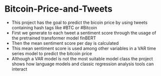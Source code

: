 # Bitcoin-Price-and-Tweets
- This project has the goal to predict the bicoin price by using tweets containing hash tags like #BTC or #Bitcoin
- First we generate to each tweet a sentiment score through the usage of the pretrained transformer model finBERT
- Then the mean sentiment score per day is calculated
- This mean sentiment score is used among other variables in a VAR time series model to predict the bitcoin price
- Although a VAR model is not the most suitable model class the project shows how language models and classic regression analysis tools can interact
